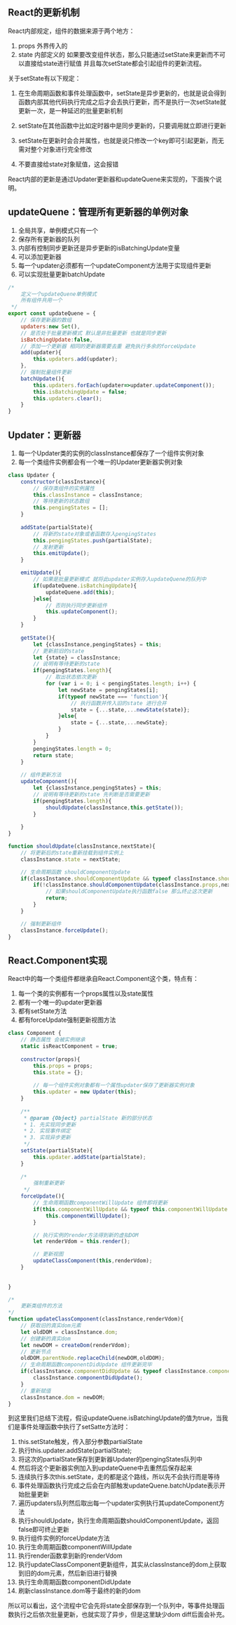 ## React的更新机制
React内部规定，组件的数据来源于两个地方：
1. props 外界传入的
2. state 内部定义的
如果要改变组件状态，那么只能通过setState来更新而不可以直接给state进行赋值
并且每次setState都会引起组件的更新流程。


关于setState有以下规定：
1. 在生命周期函数和事件处理函数中，setState是异步更新的，也就是说会得到函数内部其他代码执行完成之后才会去执行更新，而不是执行一次setState就更新一次，是一种延迟的批量更新机制

2. setState在其他函数中比如定时器中是同步更新的，只要调用就立即进行更新

3. setState在更新时会合并属性，也就是说只修改一个key即可引起更新，而无需对整个对象进行完全修改

4. 不要直接给state对象赋值，这会报错


React内部的更新是通过Updater更新器和updateQuene来实现的，下面挨个说明。

## updateQuene：管理所有更新器的单例对象
1. 全局共享，单例模式只有一个
2. 保存所有更新器的队列
3. 内部有控制同步更新还是异步更新的isBatchingUpdate变量
4. 可以添加更新器
5. 每一个updater必须都有一个updateComponent方法用于实现组件更新
6. 可以实现批量更新batchUpdate
```js
/* 
	定义一个updateQuene单例模式 
	所有组件共用一个
 */
export const updateQuene = {
	// 保存更新器的数组
	updaters:new Set(),
	// 是否处于批量更新模式 默认是非批量更新 也就是同步更新
	isBatchingUpdate:false,
	// 添加一个更新器 相同的更新器需要去重 避免执行多余的forceUpdate
	add(updater){
		this.updaters.add(updater);
	},
	// 强制批量组件更新
	batchUpdate(){
		this.updaters.forEach(updater=>updater.updateComponent());
		this.isBatchingUpdate = false;
		this.updaters.clear();
	}
}
```

## Updater：更新器
1. 每一个Updater类的实例的classInstance都保存了一个组件实例对象
2. 每一个类组件实例都会有一个唯一的Updater更新器实例对象
```js
class Updater {
	constructor(classInstance){
		// 保存类组件的实例属性
		this.classInstance = classInstance;
		// 等待更新的状态数组
		this.pengingStates = [];
	}
	
	addState(partialState){
		// 将新的state对象或者函数存入pengingStates
		this.pengingStates.push(partialState);
		// 发射更新
		this.emitUpdate();
	}

	emitUpdate(){
		// 如果是批量更新模式 就将此updater实例存入updateQuene的队列中
		if(updateQuene.isBatchingUpdate){
			updateQuene.add(this);
		}else{
			// 否则执行同步更新组件
			this.updateComponent();
		}
	}
	
	getState(){
		let {classInstance,pengingStates} = this;
		// 更新前旧的state
		let {state} = classInstance;
		// 说明有等待更新的state
		if(pengingStates.length){
			// 取出状态依次更新
			for (var i = 0; i < pengingStates.length; i++) {
				let newState = pengingStates[i];
				if(typeof newState === 'function'){
					// 执行函数并传入旧的state 进行合并
					state = {...state,...newState(state)};
				}else{
					state = {...state,...newState};
				}
			}
		}
		pengingStates.length = 0;
		return state;
	}
	
	// 组件更新方法
	updateComponent(){
		let {classInstance,pengingStates} = this;
		// 说明有等待更新的state 先判断是否需要更新
		if(pengingStates.length){
			shouldUpdate(classInstance,this.getState());
		}
		
	}
}

function shouldUpdate(classInstance,nextState){
	// 将更新后的state重新挂载到组件实例上
	classInstance.state = nextState;

	// 生命周期函数 shouldComponentUpdate
	if(classInstance.shouldComponentUpdate && typeof classInstance.shouldComponentUpdate === 'function'){
		if(!classInstance.shouldComponentUpdate(classInstance.props,nextState)){
			// 如果shouldComponentUpdate执行函数false 那么终止这次更新
			return;
		}
	}

	// 强制更新组件
	classInstance.forceUpdate();
}


```


## React.Component实现
React中的每一个类组件都继承自React.Component这个类，特点有：
1. 每一个类的实例都有一个props属性以及state属性
2. 都有一个唯一的updater更新器
3. 都有setState方法
4. 都有forceUpdate强制更新视图方法
```js
class Component {
	// 静态属性 会被实例继承
	static isReactComponent = true;
	
	constructor(props){
		this.props = props;
		this.state = {};
		
		// 每一个组件实例对象都有一个属性updater保存了更新器实例对象
		this.updater = new Updater(this);
	}
	
	/**
	 * @param {Object} partialState 新的部分状态
	 * 1. 先实现同步更新
	 * 2. 实现事件绑定
	 * 3. 实现异步更新
	 */
	setState(partialState){
		this.updater.addState(partialState);
	}
	
	/* 
		强制重新更新
	 */
	forceUpdate(){
		// 生命周期函数componentWillUpdate 组件即将更新
		if(this.componentWillUpdate && typeof this.componentWillUpdate === 'function'){
			this.componentWillUpdate();
		}

		// 执行实例的render方法得到新的虚拟DOM
		let renderVdom = this.render();

		// 更新视图
		updateClassComponent(this,renderVdom);
	}
	
	
}

/* 
	更新类组件的方法
*/
function updateClassComponent(classInstance,renderVdom){
	// 获取旧的真实dom元素
	let oldDOM = classInstance.dom;
	// 创建新的真实dom
	let newDOM = createDom(renderVdom);
	// 更新节点
	oldDOM.parentNode.replaceChild(newDOM,oldDOM);
	// 生命周期函数componentDidUpdate 组件更新完毕
	if(classInstance.componentDidUpdate && typeof classInstance.componentDidUpdate === 'function'){
		classInstance.componentDidUpdate();
	}
	// 重新赋值
	classInstance.dom = newDOM;
}
```

到这里我们总结下流程，假设updateQuene.isBatchingUpdate的值为true，当我们是事件处理函数中执行了setSatte方法时：
1. this.setState触发，传入部分参数partialState
2. 执行this.updater.addState(partialState);
3. 将这次的partialState保存到更新器Updater的pengingStates队列中
4. 然后将这个更新器实例加入到updateQuene中去重然后保存起来
5. 连续执行多次this.setState，走的都是这个路线，所以先不会执行而是等待
6. 事件处理函数执行完成之后会在内部触发updateQuene.batchUpdate表示开始批量更新
7. 遍历updaters队列然后取出每一个updater实例执行其updateComponent方法
8. 执行shouldUpdate，执行生命周期函数shouldComponentUpdate，返回false即可终止更新
9. 执行组件实例的forceUpdate方法
10. 执行生命周期函数componentWillUpdate
11. 执行render函数拿到新的renderVdom
12. 执行updateClassComponent更新组件，其实从classInstance的dom上获取到旧的dom元素，然后新旧进行替换
13. 执行生命周期函数componentDidUpdate
14. 刷新classInstance.dom等于最终的新的dom

所以可以看出，这个流程中它会先将state全部保存到一个队列中，等事件处理函数执行之后依次批量更新，也就实现了异步，但是这里缺少dom diff后面会补充。